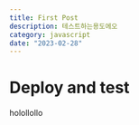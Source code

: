 ```yaml
---
title: First Post
description: 테스트하는용도에오
category: javascript
date: "2023-02-28"
---
```


# Deploy and test

holollollo
